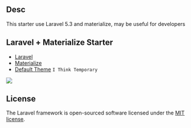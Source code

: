 ## Desc

This starter use Laravel 5.3 and materialize, may be useful for developers

## Laravel + Materialize Starter 

 - [Laravel](https://github.com/laravel/laravel)
 - [Materialize](http://materializecss.com)
 - [Default Theme](https://github.com/tirth-patel/Material-Design-Admin-Dashboard) `I Think Temporary`

![ ](http://i.imgur.com/XtAlaNDg.png)

## License

The Laravel framework is open-sourced software licensed under the [MIT license](http://opensource.org/licenses/MIT).
